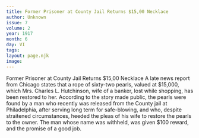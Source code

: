 ```yaml
---
title: Former Prisoner at County Jail Returns $15,00 Necklace
author: Unknown
issue: 7
volume: 2
year: 1917
month: 6
day: VI
tags:
layout: page.njk
image:
---
```

Former Prisoner at County Jail Returns $15,00 Necklace   A late news report from Chicago states that a rope of sixty-two pearls, valued at $15,000, which Mrs. Charles L. Hutchinson, wife of a banker, lost while shopping, has been restored to her. According to the story made public, the pearls were found by a man who recently was released from the County jail at Philadelphia, after serving long term for safe-blowing, and who, despite straitened circumstances, heeded the pleas of his wife to restore the pearls to the owner. The man whose name was withheld, was given $100 reward, and the promise of a good job.   


